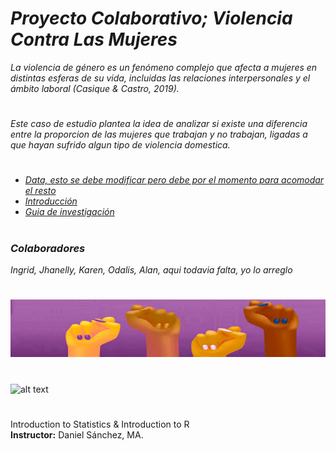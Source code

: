 #
# *Proyecto Colaborativo; Violencia Contra Las Mujeres* 

*La violencia de género es un fenómeno complejo que afecta a mujeres en distintas esferas de su vida, incluidas las relaciones interpersonales y el ámbito laboral (Casique & Castro, 2019).*
# 

*Este caso de estudio plantea la idea de analizar si existe una diferencia entre la proporcion de las mujeres que trabajan y no trabajan, ligadas a que hayan sufrido algun tipo de violencia domestica.*


#

- [*Data, esto se debe modificar pero debe por el momento para acomodar el resto*](Data)
- [*Introducción*]() 
- [*Guia de investigación*]()

#
### *Colaboradores* 
*Ingrid, Jhanelly, Karen, Odalis, Alan, aqui todavia falta, yo lo arreglo*
#

![alt text](Imagenes/image.png)
#

![alt text](image.png)

#

Introduction to Statistics & Introduction to R  
**Instructor:** Daniel Sánchez, MA.
